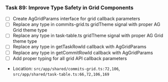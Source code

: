 ### Task 89: Improve Type Safety in Grid Components
- [ ] Create AgGridParams interface for grid callback parameters
- [ ] Replace any type in commits-grid.ts gridTheme signal with proper AG Grid theme type
- [ ] Replace any type in task-table.ts gridTheme signal with proper AG Grid theme type
- [ ] Replace any type in getTaskRowId callback with AgGridParams
- [ ] Replace any type in getCommitRowId callback with AgGridParams
- [ ] Add proper typing for all grid API callback parameters
- Location: `src/app/shared/commits-grid.ts:72,106`, `src/app/shared/task-table.ts:66,72,106,169`
